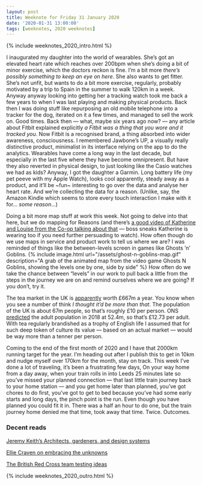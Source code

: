 ```yaml
---
layout: post
title: Weeknote for Friday 31 January 2020
date: '2020-01-31 13:00:00'
tags: [weeknotes, 2020 weeknotes]
---
```

{% include weeknotes_2020_intro.html %}

I inaugurated my daughter into the world of wearables. She’s got an elevated heart rate which reaches over 200bpm when she’s doing a bit of minor exercise, which the doctors reckon is fine. I’m a bit more _there’s possibly something to keep an eye on here_. She also wants to get fitter. She’s not unfit, but wants to do a bit more exercise, regularly, probably motivated by a trip to Spain in the summer to walk 120km in a week. Anyway anyway looking into getting her a tracking watch took me back a few years to when I was last playing and making physical products. Back then I was doing stuff like repurposing an old mobile telephone into a tracker for the dog, iterated on it a few times, and managed to sell the work on. Good times. Back then — what, maybe six years ago now? — any article about Fitbit explained explicitly _a Fitbit was a thing that you wore and it tracked you_. Now Fitbit is a recognised brand, a thing absorbed into wider awareness, consciousness. I remembered Jawbone’s UP, a visually really distinctive product, minimalist in its interface relying on the app to do the analytics. Wearables have come a long way in the last decade, but especially in the last five where they have become omnipresent. But have they also reverted in physical design, to just looking like the Casio watches we had as kids? Anyway, I got the daughter a Garmin. Long battery life (my pet peeve with my Apple Watch), looks cool apparently, steady away as a product, and it’ll be ~fun~ interesting to go over the data and analyse her heart rate. And we’re collecting the data for a reason. (Unlike, say, the Amazon Kindle which seems to store every touch interaction I make with it for… _some reason_…)

Doing a bit more map stuff at work this week. Not going to delve into that here, but we do mapping for Reasons (and there’s [a good video of Katherine and Louise from the Co-op talking about that](https://www.mindtheproduct.com/service-mapping-by-katherine-wastell-and-louise-nicholas/) — boss sneaks Katherine is wearing too if you need further persuading to watch). How often though do we use maps in service and product work to tell us where we are? I was reminded of things like the between-levels screen in games like Ghosts ’n’ Goblins.
{% include image.html url="/assets/ghost-n-goblins-map.gif" description="A grab of the animated map from the video game Ghosts N Goblins, showing the levels one by one, side by side" %}
How often do we take the chance between “levels” in our work to pull back a little from the steps in the journey we are on and remind ourselves where we are going? If you don’t, try it.

The tea market in the UK is [apparently](https://www.bbc.co.uk/news/business-51309566) worth £667m a year. You know when you see a number of think _I thought it’d be more than that_. The population of the UK is about 67m people, so that’s roughly £10 per person. ONS [predicted](https://www.ons.gov.uk/aboutus/transparencyandgovernance/freedomofinformationfoi/projectedukadultpopulationfor2018) the adult population in 2018 at 52.4m, so that’s £12.73 per adult. With tea regularly brandished as a trophy of English life I assumed that for such deep token of culture its value — based on an  actual market — would be way more than a tenner per person.

Coming to the end of the first month of 2020 and I have that 2000km running target for the year. I’m heading out after I publish this to get in 10km and nudge myself over 170km for the month, stay on track. This week I’ve done a lot of traveling, it’s been a frustrating few days, On your way home from a day away, when your train rolls in into Leeds 25 minutes late so you’ve missed your planned connection — that last little train journey back to your home station — and you get home later than planned, you’ve got chores to do first, you’ve got to get to bed because you’ve had some early starts and long days, the pinch point is the run. Even though you have planned you could fit it in. There was a half an hour to do one, but the train journey home denied me that time, took away that time. Twice. Outcomes.

### Decent reads

[Jeremy Keith’s Architects, gardeners, and design systems](https://adactio.com/journal/16369)

[Ellie Craven on embracing the unknowns](https://www.dxw.com/2019/02/discovery-embracing-the-unknowns/)

[The British Red Cross team testing ideas](https://medium.com/digital-and-innovation-at-british-red-cross/testing-a-rota-prototype-with-emergency-response-volunteers-e82a3253bc78)

{% include weeknotes_2020_outro.html %}
